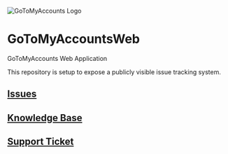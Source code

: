 ![GoToMyAccounts Logo](https://gtma.s3.amazonaws.com/images-public/logos/gtma_logo_150.png)
# GoToMyAccountsWeb
GoToMyAccounts Web Application

This repository is setup to expose a publicly visible issue tracking system.

## [Issues](https://github.com/gtmadev/GoToMyAccountsWeb/issues)
## <a target="_blank" href="https://help.gotomyaccounts.com">Knowledge Base</a>
## <a target="_blank" href="https://gotomyaccounts.freshdesk.com">Support Ticket</a>
